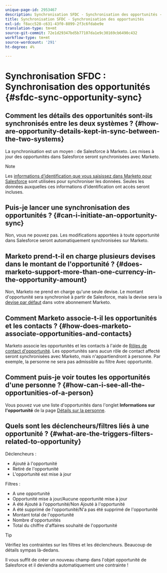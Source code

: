 ```yaml
---
unique-page-id: 2953467
description: Synchronisation SFDC - Synchronisation des opportunités - Documentation Marketo - Documentation du produit
title: Synchronisation SFDC - Synchronisation des opportunités
exl-id: f8acc528-c631-43f0-8899-2f3c6fdabe9e
translation-type: tm+mt
source-git-commit: 72e1d29347bd5b77107da1e9c30169cb6490c432
workflow-type: tm+mt
source-wordcount: '291'
ht-degree: 4%

---
```


# Synchronisation SFDC : Synchronisation des opportunités {#sfdc-sync-opportunity-sync}

## Comment les détails des opportunités sont-ils synchronisés entre les deux systèmes ? {#how-are-opportunity-details-kept-in-sync-between-the-two-systems}

La synchronisation est un moyen : de Salesforce à Marketo. Les mises à jour des opportunités dans Salesforce seront synchronisées avec Marketo.

>[!NOTE]
>
>Les [informations d’identification que vous saisissez dans Marketo pour Salesforce](/help/marketo/product-docs/crm-sync/salesforce-sync/setup/enterprise-unlimited-edition/step-2-of-3-create-a-salesforce-user-for-marketo-enterprise-unlimited.md) sont utilisées pour synchroniser les données. Seules les données auxquelles ces informations d’identification ont accès seront incluses.

## Puis-je lancer une synchronisation des opportunités ? {#can-i-initiate-an-opportunity-sync}

Non, vous ne pouvez pas. Les modifications apportées à toute opportunité dans Salesforce seront automatiquement synchronisées sur Marketo.

## Marketo prend-t-il en charge plusieurs devises dans le montant de l&#39;opportunité ? {#does-marketo-support-more-than-one-currency-in-the-opportunity-amount}

Non, Marketo ne prend en charge qu&#39;une seule devise. Le montant d&#39;opportunité sera synchronisé à partir de Salesforce, mais la devise sera la [devise par défaut](/help/marketo/product-docs/administration/settings/set-default-location-settings-for-a-subscription.md#set-the-default-currency-settings-for-a-subscription) dans votre abonnement Marketo.

## Comment Marketo associe-t-il les opportunités et les contacts ? {#how-does-marketo-associate-opportunities-and-contacts}

Marketo associe les opportunités et les contacts à l&#39;aide de [Rôles de contact d&#39;opportunité](https://help.salesforce.com/HTViewHelpDoc?id=contactroles.htm). Les opportunités sans aucun rôle de contact affecté seront synchronisées avec Marketo, mais n&#39;appartiendront à personne. Par exemple, la personne ne sera pas admissible au filtre Avec opportunité.

## Comment puis-je voir toutes les opportunités d&#39;une personne ? {#how-can-i-see-all-the-opportunities-of-a-person}

Vous pouvez vue une liste d&#39;opportunités dans l&#39;onglet **Informations sur l&#39;opportunité** de la page [Détails sur la personne](/help/marketo/product-docs/core-marketo-concepts/smart-lists-and-static-lists/managing-people-in-smart-lists/using-the-person-detail-page.md).

## Quels sont les déclencheurs/filtres liés à une opportunité ? {#what-are-the-triggers-filters-related-to-opportunity}

Déclencheurs :

* Ajouté à l&#39;opportunité
* Retiré de l&#39;opportunité
* L&#39;opportunité est mise à jour

Filtres :

* A une opportunité
* Opportunité mise à jour/Aucune opportunité mise à jour
* A été Ajouté à l&#39;opportunité/Non Ajouté à l&#39;opportunité
* A été supprimé de l&#39;opportunité/N&#39;a pas été supprimé de l&#39;opportunité
* Montant total de l&#39;opportunité
* Nombre d&#39;opportunités
* Total du chiffre d&#39;affaires souhaité de l&#39;opportunité

>[!TIP]
>
>Vérifiez les contraintes sur les filtres et les déclencheurs. Beaucoup de détails sympas là-dedans.
>
>Il vous suffit de créer un nouveau champ dans l&#39;objet opportunité de Salesforce et il deviendra automatiquement une contrainte !
